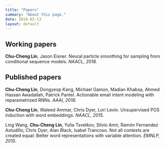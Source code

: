 ```yaml
---
title: "Papers"
summary: "About this page."
date: 2018-02-13
layout: default
---
```


## Working papers
**Chu-Cheng Lin**, Jason Eisner. Neural particle smoothing for sampling from conditional sequence models. *NAACL, 2018.*

## Published papers
**Chu-Cheng Lin**, Dongyeop Kang, Michael Gamon, Madian Khabsa, Ahmed Hassan Awadallah, Patrick Pantel. Actionable email intent modeling with reparametrized RNNs. *AAAI, 2018.*

**Chu-Cheng Lin**, Waleed Ammar, Chris Dyer, Lori Levin. Unsupervised POS induction with word embeddings. *NAACL, 2015.*

Ling Wang, **Chu-Cheng Lin**, Yulia Tsvetkov, Silvio Amir, Ramón Fernandez Astudillo, Chris Dyer, Alan Black, Isabel Trancoso. Not all contexts are created equal: Better word representations with variable attention. *EMNLP, 2015.*
